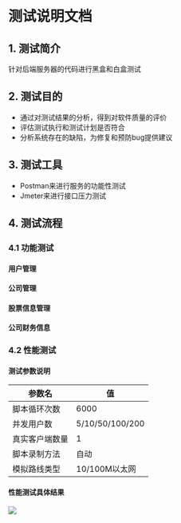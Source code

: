 

# 测试说明文档

## 1. 测试简介

针对后端服务器的代码进行黑盒和白盒测试

## 2. 测试目的

- 通过对测试结果的分析，得到对软件质量的评价
- 评估测试执行和测试计划是否符合
- 分析系统存在的缺陷，为修复和预防bug提供建议

## 3. 测试工具

- Postman来进行服务的功能性测试
- Jmeter来进行接口压力测试

## 4. 测试流程

### 4.1 功能测试

#### 用户管理



#### 公司管理



#### 股票信息管理



#### 公司财务信息



### 4.2 性能测试

#### 测试参数说明

| 参数名         | 值              |
| -------------- | --------------- |
| 脚本循环次数   | 6000            |
| 并发用户数     | 5/10/50/100/200 |
| 真实客户端数量 | 1               |
| 脚本录制方法   | 自动            |
| 模拟路线类型   | 10/100M以太网   |

#### 性能测试具体结果

![](https://i.loli.net/2019/09/14/sx8vbwlid3O1LSE.png)